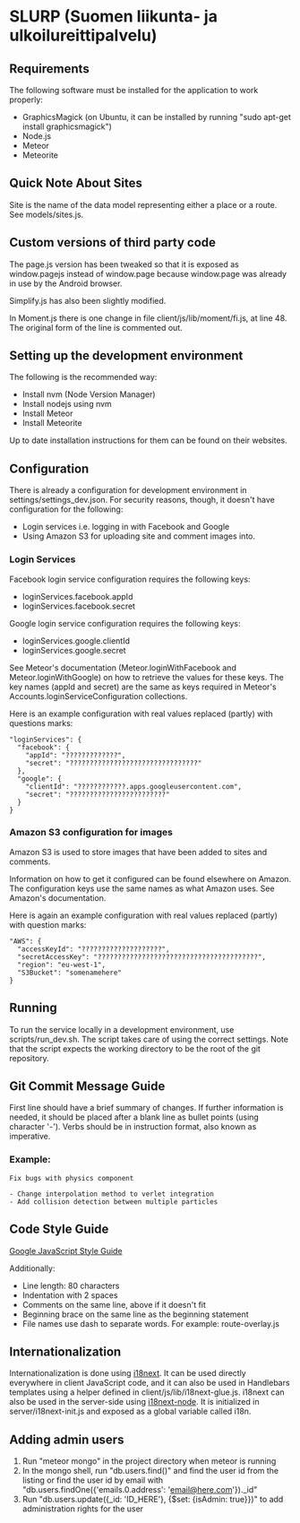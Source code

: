 # SLURP (Suomen liikunta- ja ulkoilureittipalvelu)

## Requirements

The following software must be installed for the application to work properly:

  - GraphicsMagick (on Ubuntu, it can be installed by running "sudo apt-get install graphicsmagick")
  - Node.js
  - Meteor
  - Meteorite

## Quick Note About Sites

Site is the name of the data model representing either a place or a route. See models/sites.js.

## Custom versions of third party code

The page.js version has been tweaked so that it is exposed as window.pagejs instead of window.page because window.page was already in use by the Android browser.

Simplify.js has also been slightly modified.

In Moment.js there is one change in file client/js/lib/moment/fi.js, at line 48. The original form of the line is commented out.

## Setting up the development environment

The following is the recommended way:

  - Install nvm (Node Version Manager)
  - Install nodejs using nvm
  - Install Meteor
  - Install Meteorite

Up to date installation instructions for them can be found on their websites.

## Configuration

There is already a configuration for development environment in settings/settings_dev.json. For security reasons, though, it doesn't have configuration for the following:

  - Login services i.e. logging in with Facebook and Google
  - Using Amazon S3 for uploading site and comment images into.

### Login Services

Facebook login service configuration requires the following keys:

  - loginServices.facebook.appId
  - loginServices.facebook.secret

Google login service configuration requires the following keys:

  - loginServices.google.clientId
  - loginServices.google.secret

See Meteor's documentation (Meteor.loginWithFacebook and Meteor.loginWithGoogle) on how to retrieve the values for these keys. The key names (appId and secret) are the same as keys required in Meteor's Accounts.loginServiceConfiguration collections.

Here is an example configuration with real values replaced (partly) with questions marks:

    "loginServices": {
      "facebook": {
        "appId": "?????????????",
        "secret": "????????????????????????????????"
      },
      "google": {
        "clientId": "????????????.apps.googleusercontent.com",
        "secret": "????????????????????????"
      }
    }

### Amazon S3 configuration for images

Amazon S3 is used to store images that have been added to sites and comments.

Information on how to get it configured can be found elsewhere on Amazon. The configuration keys use the same names as what Amazon uses. See Amazon's documentation.

Here is again an example configuration with real values replaced (partly) with question marks:

    "AWS": {
      "accessKeyId": "????????????????????",
      "secretAccessKey": "????????????????????????????????????????",
      "region": "eu-west-1",
      "S3Bucket": "somenamehere"
    }

## Running

To run the service locally in a development environment, use scripts/run_dev.sh. The script takes care of using the correct settings. Note that the script expects the working directory to be the root of the git repository.

## Git Commit Message Guide

First line should have a brief summary of changes. If further information is needed, it should be placed after a blank line as bullet points (using character '-'). Verbs should be in instruction format, also known as imperative.

### Example:

    Fix bugs with physics component

    - Change interpolation method to verlet integration
    - Add collision detection between multiple particles

## Code Style Guide

[Google JavaScript Style Guide][1]

Additionally:

  - Line length: 80 characters
  - Indentation with 2 spaces
  - Comments on the same line, above if it doesn't fit
  - Beginning brace on the same line as the beginning statement
  - File names use dash to separate words. For example: route-overlay.js

[1]: http://google-styleguide.googlecode.com/svn/trunk/javascriptguide.xml

## Internationalization

Internationalization is done using [i18next][2]. It can be used directly everywhere in client JavaScript code, and it can also be used in Handlebars templates using a helper defined in client/js/lib/i18next-glue.js. i18next can also be used in the server-side using [i18next-node][3]. It is initialized in server/i18next-init.js and exposed as a global variable called i18n.

[2]: http://i18next.com/
[3]: http://i18next.com/node/

## Adding admin users

1. Run "meteor mongo" in the project directory when meteor is running
2. In the mongo shell, run "db.users.find()" and find the user id from the listing or find the user id by email with "db.users.findOne({'emails.0.address': 'email@here.com'}).\_id"
3. Run "db.users.update({\_id: 'ID\_HERE'}, {$set: {isAdmin: true}})" to add administration rights for the user
